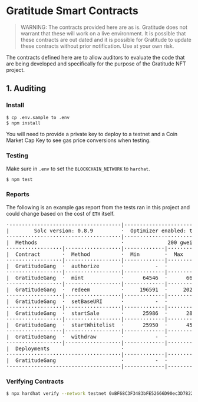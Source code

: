 # Gratitude Smart Contracts

> WARNING: The contracts provided here are as is. Gratitude does not 
warrant that these will work on a live environment. It is possible 
that these contracts are out dated and it is possible for Gratitude to 
update these contracts without prior notification. Use at your own risk.

The contracts defined here are to allow auditors to evaluate the code 
that are being developed and specifically for the purpose of the 
Gratitude NFT project. 

## 1. Auditing

### Install

```bash
$ cp .env.sample to .env
$ npm install
```

You will need to provide a private key to deploy to a testnet and a 
Coin Market Cap Key to see gas price conversions when testing.

### Testing

Make sure in `.env` to set the `BLOCKCHAIN_NETWORK` to `hardhat`.

```bash
$ npm test
```

### Reports

The following is an example gas report from the tests ran in this 
project and could change based on the cost of `ETH` itself.

<pre>
·------------------------------------|---------------------------|-------------|-----------------------------·
|        Solc version: 0.8.9         ·  Optimizer enabled: true  ·  Runs: 200  ·  Block limit: 12450000 gas  │
·····································|···························|·············|······························
|  Methods                           ·              200 gwei/gas               ·       2807.46 usd/eth       │
··················|··················|·············|·············|·············|···············|··············
|  Contract       ·  Method          ·  Min        ·  Max        ·  Avg        ·  # calls      ·  usd (avg)  │
··················|··················|·············|·············|·············|···············|··············
|  GratitudeGang  ·  authorize       ·          -  ·          -  ·     106351  ·            1  ·      59.72  │
··················|··················|·············|·············|·············|···············|··············
|  GratitudeGang  ·  mint            ·      64546  ·      66530  ·      65538  ·            2  ·      36.80  │
··················|··················|·············|·············|·············|···············|··············
|  GratitudeGang  ·  redeem          ·     196591  ·     202532  ·     199562  ·            2  ·     112.05  │
··················|··················|·············|·············|·············|···············|··············
|  GratitudeGang  ·  setBaseURI      ·          -  ·          -  ·     114633  ·            1  ·      64.37  │
··················|··················|·············|·············|·············|···············|··············
|  GratitudeGang  ·  startSale       ·      25986  ·      28798  ·      27392  ·            2  ·      15.38  │
··················|··················|·············|·············|·············|···············|··············
|  GratitudeGang  ·  startWhitelist  ·      25950  ·      45862  ·      35906  ·            2  ·      20.16  │
··················|··················|·············|·············|·············|···············|··············
|  GratitudeGang  ·  withdraw        ·          -  ·          -  ·      69383  ·            1  ·      38.96  │
··················|··················|·············|·············|·············|···············|··············
|  Deployments                       ·                                         ·  % of limit   ·             │
·····································|·············|·············|·············|···············|··············
|  GratitudeGang                     ·          -  ·          -  ·    2534156  ·       20.4 %  ·    1422.91  │
·------------------------------------|-------------|-------------|-------------|---------------|-------------·
</pre>

### Verifying Contracts

```bash
$ npx hardhat verify --network testnet 0xBF68C3F3483bFE52666D90ec3D7822cd10b1F07f "https://gateway.pinata.cloud/ipfs/" "QmWeGPZFsKiYLNMuuwJcWCzAfHXuMN53FtwY4Wbij8ZVHG"
```